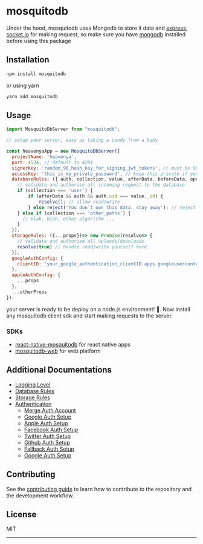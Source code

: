 # mosquitodb

Under the hood, mosquitodb uses Mongodb to store it data and [express](https://www.npmjs.com/package/express), [socket.io](https://www.npmjs.com/package/socket.io) for making request, so make sure you have [mongodb](https://www.mongodb.com/docs/manual/installation/) installed before using this package

## Installation

```sh
npm install mosquitodb
```

or using yarn

```sh
yarn add mosquitodb
```

## Usage

```js
import MosquitoDbServer from "mosquitodb";

// setup your server, easy as taking a candy from a baby

const heavenyaApp = new MosquitoDbServer({
  projectName: 'heavenya',
  port: 4534, // default to 4291
  signerKey: 'random_90_hash_key_for_signing_jwt_tokens', // must be 90 length
  accessKey: 'this_is_my_private_password', // keep this private if you don't provide databaseRules or storageRules
  databaseRules: ({ auth, collection, value, afterData, beforeData, operation, ...otherProps })=> new Promise((resolve, reject)=> {
    // validate and authorize all incoming request to the database
    if (collection === 'user') {
        if (afterData && auth && auth.uid === value._id) {
            resolve(); // allow read/write
        } else reject('You don`t own this data, stay away'); // reject read/write
    } else if (collection === 'other_paths') {
      // blah, blah, other algorithm ...
    }
  }),
  storageRules: ({...props})=> new Promise(resolve=> {
    // validate and authorize all uploads/downloads
    resolve(true) // handle read/write yourself here
  }),
  googleAuthConfig: {
    clientID: 'your_google_authentication_clientID.apps.googleusercontent.com'
  },
  appleAuthConfig: {
    ...props
  },
  ...otherProps
});
```

your server is ready to be deploy on a node.js environment! 🚀. Now install any mosquitodb client sdk and start making requests to the server.

### SDKs
- [react-native-mosquitodb](https://github.com/deflexable/react-native-mosquitodb) for react native apps
- [mosquitodb-web](https://github.com/deflexable/mosquitodb-web) for web platform

## Additional Documentations
- [Logging Level](#logging-levels)
- [Database Rules](#database-rules)
- [Storage Rules](#storage-rules)
- [Authentication](#authentication)
   - [Merge Auth Account](#google-auth-setup)
   - [Google Auth Setup](#google-auth-setup)
   - [Apple Auth Setup](#apple-auth-setup)
   - [Facebook Auth Setup](#facebook-auth-setup)
   - [Twitter Auth Setup](#twitter-auth-setup)
   - [Github Auth Setup](#google-auth-setup)
   - [Fallback Auth Setup](#fallback-auth-setup)
   - [Google Auth Setup](#google-auth-setup)


<!-- ## Platform using Mosquitodb in production
- [Heavenya - christian events]()
- [Inspire - christian audio]() -->

## Contributing

See the [contributing guide](CONTRIBUTING.md) to learn how to contribute to the repository and the development workflow.

## License

MIT

---
